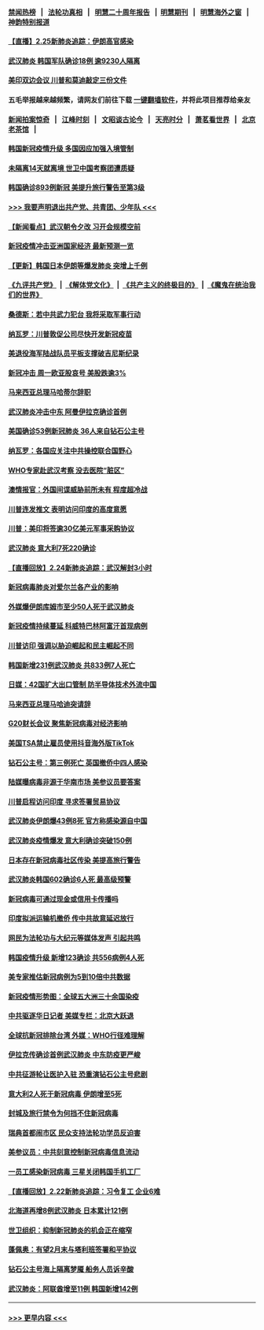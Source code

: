 #### [禁闻热榜](热点新闻.md?=0)  &nbsp;&nbsp;|&nbsp;&nbsp; [法轮功真相](https://github.com/gfw-breaker/truth/blob/master/README.md?=0) &nbsp;&nbsp;|&nbsp;&nbsp; [明慧二十周年报告](https://github.com/gfw-breaker/mh-reports/blob/master/README.md?=0) &nbsp;&nbsp;|&nbsp;&nbsp;[明慧期刊](https://github.com/gfw-breaker/mh-qikan) &nbsp;&nbsp;|&nbsp;&nbsp; [明慧海外之窗](https://github.com/gfw-breaker/mh-news/blob/master/README.md?=0) &nbsp;&nbsp;|&nbsp;&nbsp; [神韵特别报道](https://github.com/gfw-breaker/mh-news/blob/master/shenyun.md?=0)
#### [【直播】2.25新肺炎追踪：伊朗高官感染](../pages/nsc418/n11894749.md?t=02252331) 
#### [武汉肺炎 韩国军队确诊18例 逾9230人隔离](../pages/nsc418/n11894703.md?t=02252331) 
#### [美印双边会议 川普和莫迪敲定三份文件](../pages/nsc418/n11894247.md?t=02252331) 
#### 五毛举报越来越频繁，请网友们前往下载 [一键翻墙软件](https://github.com/gfw-breaker/ssr-accounts)，并将此项目推荐给亲友
#### [新闻拍案惊奇](https://github.com/gfw-breaker/banned-news/blob/master/pages/link4.md) &nbsp;&nbsp;|&nbsp;&nbsp; [江峰时刻](https://github.com/gfw-breaker/banned-news/blob/master/pages/link4.md) &nbsp;&nbsp;|&nbsp;&nbsp; [文昭谈古论今](https://github.com/gfw-breaker/banned-news/blob/master/pages/link4.md) &nbsp;&nbsp;|&nbsp;&nbsp; [天亮时分](https://github.com/gfw-breaker/banned-news/blob/master/pages/link4.md) &nbsp;&nbsp;|&nbsp;&nbsp; [萧茗看世界](https://github.com/gfw-breaker/banned-news/blob/master/pages/link4.md) &nbsp;&nbsp;|&nbsp;&nbsp; [北京老茶馆](https://github.com/gfw-breaker/banned-news/blob/master/pages/link4.md) &nbsp;&nbsp;|&nbsp;&nbsp; 
#### [韩国新冠疫情升级 多国因应加强入境管制](../pages/nsc418/n11894334.md?t=02252331) 
#### [未隔离14天就离境 世卫中国考察团遭质疑](../pages/nsc418/n11893756.md?t=02252331) 
#### [韩国确诊893例新冠 美提升旅行警告至第3级](../pages/nsc418/n11893662.md?t=02252331) 
#### [>>> 我要声明退出共产党、共青团、少年队 <<<](https://github.com/begood0513/goodnews/blob/master/quit/letter.md) 
#### [【新闻看点】武汉朝令夕改 习开会规模空前](../pages/nsc418/n11892858.md?t=02252331) 
#### [新冠疫情冲击亚洲国家经济 最新预测一览](../pages/nsc418/n11893339.md?t=02252331) 
#### [【更新】韩国日本伊朗等爆发肺炎 突增上千例](../pages/nsc418/n11890652.md?t=02252331) 
#### [《九评共产党》](https://github.com/begood0513/9ping.md/blob/master/README.md) &nbsp;|&nbsp; [《解体党文化》](../../../../jtdwh.md/blob/master/README.md)  &nbsp;|&nbsp; [《共产主义的终极目的》](../../../../gczydzjmd.md/blob/master/README.md) &nbsp;|&nbsp; [《魔鬼在统治我们的世界》](../../../../mgztzwmdsj.md/blob/master/README.md) 
#### [桑德斯：若中共武力犯台 我将采取军事行动](../pages/nsc418/n11893282.md?t=02252331) 
#### [纳瓦罗：川普敦促公司尽快开发新冠疫苗](../pages/nsc418/n11893211.md?t=02252331) 
#### [美退役海军陆战队员平板支撑破吉尼斯纪录](../pages/nsc418/n11893022.md?t=02252331) 
#### [新冠冲击 周一欧亚股哀号 美股跌逾3%](../pages/nsc418/n11892648.md?t=02252331) 
#### [马来西亚总理马哈蒂尔辞职](../pages/nsc418/n11892792.md?t=02252331) 
#### [武汉肺炎冲击中东 阿曼伊拉克确诊首例](../pages/nsc418/n11892871.md?t=02252331) 
#### [美国确诊53例新冠肺炎 36人来自钻石公主号](../pages/nsc418/n11892877.md?t=02252331) 
#### [纳瓦罗：各国应关注中共操控联合国野心](../pages/nsc418/n11892856.md?t=02252331) 
#### [WHO专家赴武汉考察 没去医院“脏区”](../pages/nsc418/n11892736.md?t=02252331) 
#### [澳情报官：外国间谍威胁前所未有 程度超冷战](../pages/nsc418/n11892672.md?t=02252331) 
#### [川普连发推文 表明访问印度的高度意愿](../pages/nsc418/n11891927.md?t=02252331) 
#### [川普：美印将签逾30亿美元军事采购协议](../pages/nsc418/n11892494.md?t=02252331) 
#### [武汉肺炎 意大利7死220确诊](../pages/nsc418/n11892166.md?t=02252331) 
#### [【直播回放】2.24新肺炎追踪：武汉解封3小时](../pages/nsc418/n11892242.md?t=02252331) 
#### [新冠病毒肺炎对爱尔兰各产业的影响](../pages/nsc418/n11892328.md?t=02252331) 
#### [外媒爆伊朗库姆市至少50人死于武汉肺炎](../pages/nsc418/n11891996.md?t=02252331) 
#### [新冠疫情持续蔓延 科威特巴林阿富汗首现病例](../pages/nsc418/n11892052.md?t=02252331) 
#### [川普访印 强调以胁迫崛起和民主崛起不同](../pages/nsc418/n11891855.md?t=02252331) 
#### [韩国新增231例武汉肺炎 共833例7人死亡](../pages/nsc418/n11891919.md?t=02252331) 
#### [日媒：42国扩大出口管制 防半导体技术外流中国](../pages/nsc418/n11891730.md?t=02252331) 
#### [马来西亚总理马哈迪突请辞](../pages/nsc418/n11891521.md?t=02252331) 
#### [G20财长会议 聚焦新冠病毒对经济影响](../pages/nsc418/n11890400.md?t=02252331) 
#### [美国TSA禁止雇员使用抖音海外版TikTok](../pages/nsc418/n11890500.md?t=02252331) 
#### [钻石公主号：第三例死亡 英国撤侨中四人感染](../pages/nsc418/n11890293.md?t=02252331) 
#### [陆媒曝病毒非源于华南市场 美参议员要答案](../pages/nsc418/n11890306.md?t=02252331) 
#### [川普启程访问印度 寻求签署贸易协议](../pages/nsc418/n11890275.md?t=02252331) 
#### [武汉肺炎伊朗爆43例8死 官方称感染源自中国](../pages/nsc418/n11890128.md?t=02252331) 
#### [武汉肺炎疫情爆发 意大利确诊突破150例](../pages/nsc418/n11889926.md?t=02252331) 
#### [日本存在新冠病毒社区传染 美提高旅行警告](../pages/nsc418/n11889917.md?t=02252331) 
#### [武汉肺炎韩国602确诊6人死 最高级预警](../pages/nsc418/n11889715.md?t=02252331) 
#### [新冠病毒可通过现金或信用卡传播吗](../pages/nsc418/n11886629.md?t=02252331) 
#### [印度拟派运输机撤侨 传中共故意延迟放行](../pages/nsc418/n11889362.md?t=02252331) 
#### [网民为法轮功与大纪元等媒体发声 引起共鸣](../pages/nsc418/n11889143.md?t=02252331) 
#### [韩国疫情升级 新增123确诊 共556病例4人死](../pages/nsc418/n11888882.md?t=02252331) 
#### [美专家推估新冠病例为5到10倍中共数据](../pages/nsc418/n11884404.md?t=02252331) 
#### [新冠疫情形势图：全球五大洲三十余国染疫](../pages/nsc418/n11888454.md?t=02252331) 
#### [中共驱逐华日记者 美媒专栏：北京大跃退](../pages/nsc418/n11888453.md?t=02252331) 
#### [全球抗新冠排除台湾 外媒：WHO行径难理解](../pages/nsc418/n11888248.md?t=02252331) 
#### [伊拉克传确诊首例武汉肺炎 中东防疫更严峻](../pages/nsc418/n11888333.md?t=02252331) 
#### [中共征游轮让医护入驻 恐重演钻石公主号悲剧](../pages/nsc418/n11888077.md?t=02252331) 
#### [意大利2人死于新冠病毒 伊朗增至5死](../pages/nsc418/n11888083.md?t=02252331) 
#### [封城及旅行禁令为何挡不住新冠病毒](../pages/nsc418/n11888067.md?t=02252331) 
#### [瑞典首都闹市区 民众支持法轮功学员反迫害](../pages/nsc418/n11886192.md?t=02252331) 
#### [美参议员：中共刻意控制新冠病毒信息流动](../pages/nsc418/n11887949.md?t=02252331) 
#### [一员工感染新冠病毒 三星关闭韩国手机工厂](../pages/nsc418/n11887983.md?t=02252331) 
#### [【直播回放】2.22新肺炎追踪：习令复工 企业6难](../pages/nsc418/n11887888.md?t=02252331) 
#### [北海道再增8例武汉肺炎 日本累计121例](../pages/nsc418/n11887417.md?t=02252331) 
#### [世卫组织：抑制新冠肺炎的机会正在缩窄](../pages/nsc418/n11886977.md?t=02252331) 
#### [蓬佩奥：有望2月末与塔利班签署和平协议](../pages/nsc418/n11887248.md?t=02252331) 
#### [钻石公主号海上隔离梦魇 船务人员诉辛酸](../pages/nsc418/n11887145.md?t=02252331) 
#### [武汉肺炎：阿联酋增至11例 韩国新增142例](../pages/nsc418/n11887047.md?t=02252331) 

----
#### [ >>> 更早内容 <<< ](../indexes/nsc418-earlier.md)
